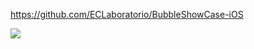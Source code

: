 https://github.com/ECLaboratorio/BubbleShowCase-iOS

![](https://github.com/ECLaboratorio/BubbleShowCase-iOS/raw/master/resources/example-of-usage.gif)

